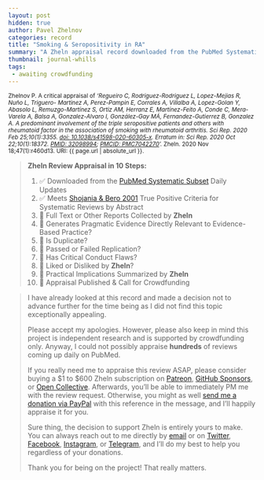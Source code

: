 ```yaml
---
layout: post
hidden: true
author: Pavel Zhelnov
categories: record
title: "Smoking & Seropositivity in RA"
summary: "A Zheln appraisal record downloaded from the PubMed Systematic Subset daily updates."
thumbnail: journal-whills
tags:
 - awaiting crowdfunding
---
```


<small id="citation">Zhelnov P. A critical appraisal of _‘Regueiro C, Rodriguez-Rodriguez L, Lopez-Mejias R, Nuño L, Triguero- Martinez A, Perez-Pampin E, Corrales A, Villalba A, Lopez-Golan Y, Abasolo L, Remuzgo-Martínez S, Ortiz AM, Herranz E, Martínez-Feito A, Conde C, Mera-Varela A, Balsa A, Gonzalez-Alvaro I, González-Gay MÁ, Fernandez-Gutierrez B, Gonzalez A. A predominant involvement of the triple seropositive patients and others with rheumatoid factor in the association of smoking with rheumatoid arthritis. Sci Rep. 2020 Feb 25;10(1):3355. [doi: 10.1038/s41598-020-60305-x](https://doi.org/10.1038/s41598-020-60305-x). Erratum in: Sci Rep. 2020 Oct 22;10(1):18372. [PMID: 32098994](https://pubmed.gov/32098994); [PMCID: PMC7042270](https://ncbi.nlm.nih.gov/pmc/PMC7042270)’._ Zheln. 2020 Nov 18;47(1):r460d13. URI: {{ page.url | absolute_url }}.</small>

> **Zheln Review Appraisal in 10 Steps:**
>
> 1. ✅ Downloaded from the [PubMed Systematic Subset](https://github.com/p1m-ortho/qs-global-ortho-search-queries/blob/global-sr-query/README.md) Daily Updates
> 2. ✅ Meets [Shojania & Bero 2001](https://www.researchgate.net/publication/11820967_Taking_Advantage_of_the_Explosion_of_Systematic_Reviews_An_Efficient_MEDLINE_Search_Strategy) True Positive Criteria for Systematic Reviews by Abstract
> 3. 🔄 Full Text or Other Reports Collected by **Zheln**
> 4. 🔄 Generates Pragmatic Evidence Directly Relevant to Evidence-Based Practice?
> 5. 🔄 Is Duplicate?
> 6. 🔄 Passed or Failed Replication?
> 7. 🔄 Has Critical Conduct Flaws?
> 8. 🔄 Liked or Disliked by **Zheln**?
> 9. 🔄 Practical Implications Summarized by **Zheln**
> 10. 🔄 Appraisal Published & Call for Crowdfunding

> I have already looked at this record and made a decision not to advance further for the time being as I did not find this topic exceptionally appealing.
>
> Please accept my apologies. However, please also keep in mind this project is independent research and is supported by crowdfunding only. Anyway, I could not possibly appraise **hundreds** of reviews coming up daily on PubMed.
> 
> If you really need me to appraise this review ASAP, please consider buying a $1 to $600 Zheln subscription on [Patreon](https://patreon.com/zheln), [GitHub Sponsors](https://github.com/sponsors/drzhelnov), or [Open Collective](https://opencollective.com/zheln). Afterwards, you’ll be able to immediately PM me with the review request. Otherwise, you might as well [send me a donation via PayPal](https://paypal.me/pjelnov) with this reference in the message, and I’ll happily appraise it for you.
> 
> Sure thing, the decision to support Zheln is entirely yours to make. You can always reach out to me directly by [email](mailto:pavel@zheln.com) or on [Twitter](https://twitter.com/drzhelnov), [Facebook](https://facebook.com/drzhelnov), [Instagram](https://instagram.com/igzheln), or [Telegram](https://t.me/drzhelnov), and I’ll do my best to help you regardless of your donations.
> 
> Thank you for being on the project! That really matters.
